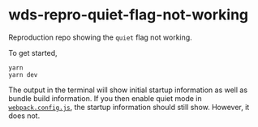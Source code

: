 # wds-repro-quiet-flag-not-working

Reproduction repo showing the `quiet` flag not working.

To get started,

```
yarn
yarn dev
```

The output in the terminal will show initial startup information as well as bundle build information. If you then enable quiet mode in [`webpack.config.js`](./webpack.config.js), the startup information should still show. However, it does not.
